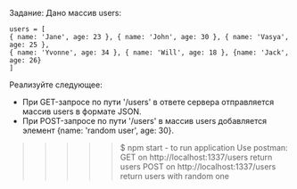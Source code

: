 Задание:
Дано массив users:
```
users = [
{ name: 'Jane', age: 23 }, { name: 'John', age: 30 }, { name: 'Vasya', age: 25 },
{ name: 'Yvonne', age: 34 }, { name: 'Will', age: 18 }, {name: 'Jack', age: 26}
]
```
Реализуйте следующее:
* При GET-запросе по пути '/users' в
ответе сервера отправляется массив users в формате JSON.
* При POST-запросе по пути '/users' в массив users добавляется
элемент {name: 'random user', age: 30}.

>>>>> $ npm start  -  to run application
>>>>> Use postman:
>>>>> GET on http://localhost:1337/users return users
>>>>> POST on http://localhost:1337/users return users with random one